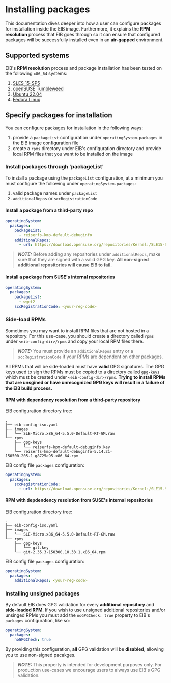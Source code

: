 # Installing packages
This documentation dives deeper into how a user can configure packages for installation inside the EIB image. Furthermore, it explains the **RPM resolution** process that EIB goes through so it can ensure that configured packages will be successfully installed even in an **air-gapped** environment.

## Supported systems
EIB's **RPM resolution** process and package installation has been tested on the following `x86_64` systems: 
1. [SLES 15-SP5](https://www.suse.com/download/sles/)
1. [openSUSE Tumbleweed](https://get.opensuse.org/tumbleweed/)
1. [Ubuntu 22.04](https://releases.ubuntu.com/jammy/)
1. [Fedora Linux](https://fedoraproject.org/server/download)

## Specify packages for installation
You can configure packages for installation in the following ways:
1. provide a `packageList` configuration under `operatingSystem.packages` in the EIB image configuration file
1. create a `rpms` directory under EIB's configuration directory and provide local RPM files that you want to be installed on the image

### Install packages through 'packageList'
To install a package using the `packageList` configuration, at a minimum you must configure the following under `operatingSystem.packages`:
1. valid package names under `packageList`
1. `additionalRepos` or `sccRegistrationCode`

#### Install a package from a third-party repo
```yaml
operatingSystem:
  packages:
    packageList:
      - reiserfs-kmp-default-debuginfo
    additionalRepos:
      - url: https://download.opensuse.org/repositories/Kernel:/SLE15-SP5/pool
```
> **_NOTE:_** Before adding any repositories under `additionalRepos`, make sure that they are signed with a valid GPG key. **All non-signed additional repositories will cause EIB to fail.**

#### Install a package from SUSE's internal repositories
```yaml
operatingSystem:
  packages:
    packageList:
      - wget2
    sccRegistrationCode: <your-reg-code>
```

### Side-load RPMs
Sometimes you may want to install RPM files that are not hosted in a repository. For this use-case, you should create a directory called `rpms` under `<eib-config-dir>/rpms` and copy your local RPM files there.

> **_NOTE:_** You must provide an `additionalRepos` entry or a `sccRegistrationCode` if your RPMs are dependent on other packages.

All RPMs that will be side-loaded must have **valid** GPG signatures. The GPG keys used to sign the RPMs must be copied to a directory called `gpg-keys` which must be created under `<eib-config-dir>/rpms`. **Trying to install RPMs that are unsgined or have unrecognized GPG keys will result in a failure of the EIB build process.**

#### RPM with dependency resolution from a third-party repository  
EIB configuration directory tree:
```shell
.
├── eib-config-iso.yaml
├── images
│   └── SLE-Micro.x86_64-5.5.0-Default-RT-GM.raw
└── rpms
    ├── gpg-keys
    │   └── reiserfs-kpm-default-debuginfo.key
    └── reiserfs-kmp-default-debuginfo-5.14.21-150500.205.1.g8725a95.x86_64.rpm
```

EIB config file `packages` configuration:
```yaml
operatingSystem:
  packages:
    sccRegistrationCode:
      - url: https://download.opensuse.org/repositories/Kernel:/SLE15-SP5/pool
```

#### RPM with depdendency resolution from SUSE's internal repositories
EIB configuration directory tree:
```shell
.
├── eib-config-iso.yaml
├── images
│   └── SLE-Micro.x86_64-5.5.0-Default-RT-GM.raw
└── rpms
    ├── gpg-keys
    │   └── git.key
    └── git-2.35.3-150300.10.33.1.x86_64.rpm
```

EIB config file `packages` configuration:
```yaml
operatingSystem:
  packages:
    additionalRepos: <your-reg-code>
```

### Installing unsigned packages
By default EIB does GPG validation for every **additional repository** and **side-loaded RPM**. If you wish to use unsigned additional repositories and/or unsinged RPMs you must add the `noGPGCheck: true` property to EIB's `packages` configuration, like so:
```yaml
operatingSystem:
  packages:
    noGPGCheck: true
```
By providing this configuration, **all** GPG validation will be **disabled**, allowing you to use non-signed pacakges.

> **_NOTE:_** This property is intended for development purposes only. For production use-cases we encourage users to always use EIB's GPG validation.